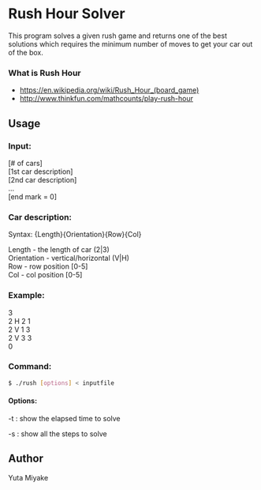 # Rush Hour Solver
This program solves a given rush game and returns one of the best solutions
which requires the minimum number of moves to get your car out of the box.

### What is Rush Hour
* https://en.wikipedia.org/wiki/Rush_Hour_(board_game)
* http://www.thinkfun.com/mathcounts/play-rush-hour

## Usage
### Input:<br />
[\# of cars]<br />
[1st car description]<br />
[2nd car description]<br />
...<br />
[end mark = 0]

### Car description:
Syntax: {Length}{Orientation}{Row}{Col}

 Length - the length of car (2|3)<br />
 Orientation - vertical/horizontal (V|H)<br />
 Row - row position [0-5]<br />
 Col - col position [0-5]<br />

### Example:
3<br />
2 H 2 1<br />
2 V 1 3<br />
2 V 3 3<br />
0
### Command:
```bash
$ ./rush [options] < inputfile
```

#### Options:
-t : show the elapsed time to solve

-s : show all the steps to solve

## Author
Yuta Miyake
